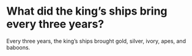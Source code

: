 # What did the king’s ships bring every three years?

Every three years, the king’s ships brought gold, silver, ivory, apes, and baboons.
